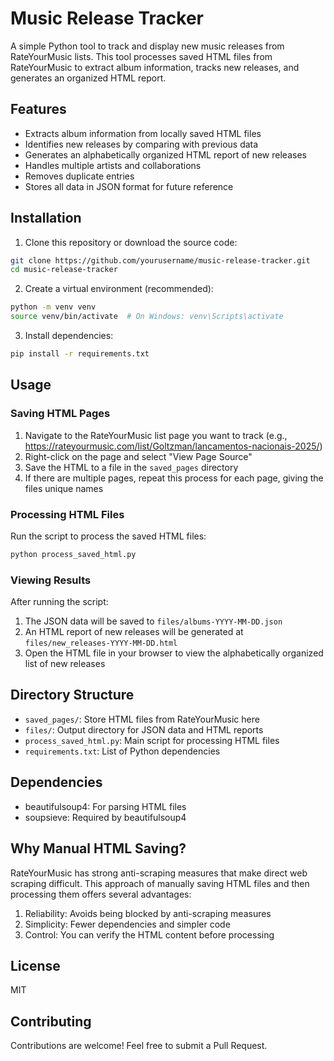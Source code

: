 # Music Release Tracker

A simple Python tool to track and display new music releases from RateYourMusic lists. This tool processes saved HTML files from RateYourMusic to extract album information, tracks new releases, and generates an organized HTML report.

## Features

-   Extracts album information from locally saved HTML files
-   Identifies new releases by comparing with previous data
-   Generates an alphabetically organized HTML report of new releases
-   Handles multiple artists and collaborations
-   Removes duplicate entries
-   Stores all data in JSON format for future reference

## Installation

1. Clone this repository or download the source code:

```bash
git clone https://github.com/yourusername/music-release-tracker.git
cd music-release-tracker
```

2. Create a virtual environment (recommended):

```bash
python -m venv venv
source venv/bin/activate  # On Windows: venv\Scripts\activate
```

3. Install dependencies:

```bash
pip install -r requirements.txt
```

## Usage

### Saving HTML Pages

1. Navigate to the RateYourMusic list page you want to track (e.g., https://rateyourmusic.com/list/Goltzman/lancamentos-nacionais-2025/)
2. Right-click on the page and select "View Page Source"
3. Save the HTML to a file in the `saved_pages` directory
4. If there are multiple pages, repeat this process for each page, giving the files unique names

### Processing HTML Files

Run the script to process the saved HTML files:

```bash
python process_saved_html.py
```

### Viewing Results

After running the script:

1. The JSON data will be saved to `files/albums-YYYY-MM-DD.json`
2. An HTML report of new releases will be generated at `files/new_releases-YYYY-MM-DD.html`
3. Open the HTML file in your browser to view the alphabetically organized list of new releases

## Directory Structure

-   `saved_pages/`: Store HTML files from RateYourMusic here
-   `files/`: Output directory for JSON data and HTML reports
-   `process_saved_html.py`: Main script for processing HTML files
-   `requirements.txt`: List of Python dependencies

## Dependencies

-   beautifulsoup4: For parsing HTML files
-   soupsieve: Required by beautifulsoup4

## Why Manual HTML Saving?

RateYourMusic has strong anti-scraping measures that make direct web scraping difficult. This approach of manually saving HTML files and then processing them offers several advantages:

1. Reliability: Avoids being blocked by anti-scraping measures
2. Simplicity: Fewer dependencies and simpler code
3. Control: You can verify the HTML content before processing

## License

MIT

## Contributing

Contributions are welcome! Feel free to submit a Pull Request.
